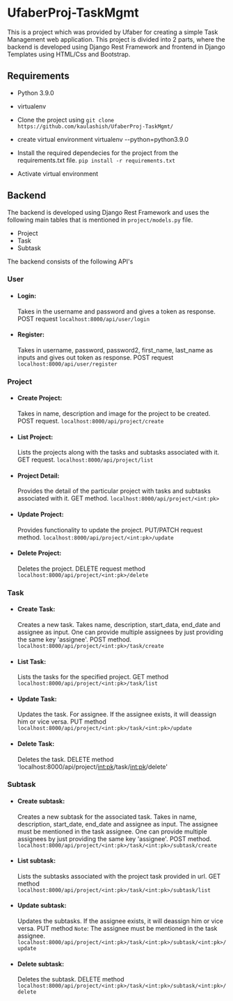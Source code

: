 # UfaberProj-TaskMgmt

This is a project which was provided by Ufaber for creating a simple Task Management web application.
This project is divided into 2 parts, where the backend is developed using Django Rest Framework and frontend in Django Templates using HTML/Css and Bootstrap.

## Requirements
- Python 3.9.0
- virtualenv

- Clone the project using `git clone https://github.com/kaulashish/UfaberProj-TaskMgmt/`
- create virtual environment virtualenv <env-name> --python=python3.9.0
- Install the required dependecies for the project from the requirements.txt file.
`pip install -r requirements.txt`
- Activate virtual environment

## Backend

The backend is developed using Django Rest Framework and uses the following main tables that is mentioned in `project/models.py` file.
- Project
- Task
- Subtask

The backend consists of the following API's

### User
- #### Login: 
  Takes in the username and password and gives a token as response. POST request
`localhost:8000/api/user/login`

- #### Register: 
  Takes in username, password, password2, first_name, last_name as inputs and gives out token as response. POST request
`localhost:8000/api/user/register`

### Project
- #### Create Project: 
  Takes in name, description and image for the project to be created. POST request.
`localhost:8000/api/project/create`

- #### List Project: 
  Lists the projects along with the tasks and subtasks associated with it. GET request.
`localhost:8000/api/project/list`

- #### Project Detail: 
  Provides the detail of the particular project with tasks and subtasks associated with it. GET method.
`localhost:8000/api/project/<int:pk>`

- #### Update Project: 
  Provides functionality to update the project. PUT/PATCH request method.
`localhost:8000/api/project/<int:pk>/update`

- #### Delete Project: 
  Deletes the project. DELETE request method
`localhost:8000/api/project/<int:pk>/delete`

### Task
- #### Create Task:
  Creates a new task. Takes name, description, start_data, end_date and assignee as input. One can provide multiple assignees by just providing the same key 'assignee'. POST method.
  `localhost:8000/api/project/<int:pk>/task/create`
  
- #### List Task:
  Lists the tasks for the specified project. GET method
  `localhost:8000/api/project/<int:pk>/task/list`
  
- #### Update Task:
  Updates the task. For assignee. If the assignee exists, it will deassign him or vice versa. PUT method
  `localhost:8000/api/project/<int:pk>/task/<int:pk>/update`
  
- #### Delete Task:
  Deletes the task. DELETE method
  'localhost:8000/api/project/<int:pk>/task/<int:pk>/delete'
  
### Subtask

- #### Create subtask:
  Creates a new subtask for the associated task. Takes in name, description, start_date, end_date and assignee as input. The assignee must be mentioned in the task assignee. One can provide multiple assignees by just providing the same key 'assignee'. POST method.
  `localhost:8000/api/project/<int:pk>/task/<int:pk>/subtask/create`
  
- #### List subtask:
  Lists the subtasks associated with the project task provided in url. GET method
  `localhost:8000/api/project/<int:pk>/task/<int:pk>/subtask/list`
  
- #### Update subtask:
  Updates the subtasks. If the assignee exists, it will deassign him or vice versa. PUT method
  `Note`: The assignee must be mentioned in the task assignee. 
  `localhost:8000/api/project/<int:pk>/task/<int:pk>/subtask/<int:pk>/update`
  
- #### Delete subtask:
  Deletes the subtask. DELETE method
  `localhost:8000/api/project/<int:pk>/task/<int:pk>/subtask/<int:pk>/delete`
